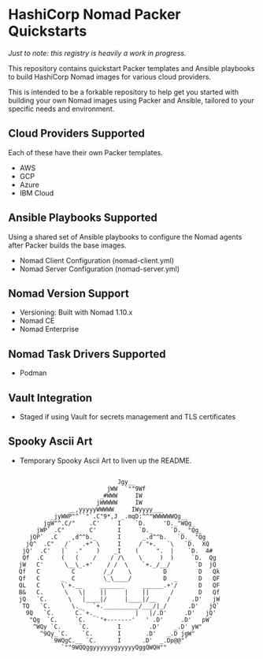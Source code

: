 # HashiCorp Nomad Packer Quickstarts

_Just to note: this registry is heavily a work in progress._

This repository contains quickstart Packer templates and Ansible playbooks to build HashiCorp Nomad images for various cloud providers. 

This is intended to be a forkable repository to help get you started with building your own Nomad images using Packer and Ansible, tailored to your specific needs and environment.

## Cloud Providers Supported

Each of these have their own Packer templates. 

- AWS
- GCP
- Azure
- IBM Cloud

## Ansible Playbooks Supported

Using a shared set of Ansible playbooks to configure the Nomad agents after Packer builds the base images.

- Nomad Client Configuration (nomad-client.yml)
- Nomad Server Configuration (nomad-server.yml)

## Nomad Version Support
- Versioning: Built with Nomad 1.10.x
- Nomad CE
- Nomad Enterprise

## Nomad Task Drivers Supported
- Podman


## Vault Integration
- Staged if using Vault for secrets management and TLS certificates

## Spooky Ascii Art
- Temporary Spooky Ascii Art to liven up the README. 


```

                               Jgy__                        
                            jWW  `""9Wf
                          _#WWW     IW
                         jWWWWW     IW
                 __,yyyyyWWWWW     IWyyyy___
            _jyWWP"^``"`.C"9*,J _.mqD:^^"WWWWWWQg__
          jgW"^.C/"    .C'     I    `D.     'D._"WQg_
        jWP` .C"       C'      I     `D._     `D._ "Qg_
      jQP`  .C    ,d^^b._      I      _.d^^b.   `D._ "Qg
     jQ^  .C"   /`   .+" \     I     / "+.   `\   `D.  XQ
    jQ'  .C'   |`  ."    )    _I    (     ".  |    `D.  4#
    Qf  .C     (   (    /    / /\    \     )  )     `D.  Qg
   jW   C'      \__\_.+'    / /  \    `+._/__/       `D  jQ
   Qf   C         C        /_/    \         D         D   Qk
   Qf   C      _  C        \_\____/         D  _      D   QF
   QL   C      \`+.__     _______     ______.+'/      D   QF
   B&   C.      \   \|    ||     |    ||      /       D   Qf
   jQ   `C.      \   |____|/     |____|/__   /      .D'   jW
    TQ   `C.      \._   `+.__________/___/|_/      .D'   jQ`
     9Q   `C.      C.`+._           |   |/.D'     .D'   jQ'
      "Qg  `C.     `C.   `"+-------'   ' .D'     .D'   pW`
       ^WQy `C.     `C.        I        .D'    _.D' yW"
         ^9Qy_`C.    `C.       I       .D'   _.D jgW"
            `9WQgC.__ `C.      I      .D'  _.Dp@@"`
               `""9WQQggyyyyyygyyyyyQggQWQH""
```
